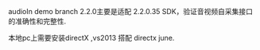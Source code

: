 audioIn demo branch 2.2.0主要是适配 2.2.0.35 SDK，验证音视频自采集接口的准确性和完整性.

本地pc上需要安装directX ,vs2013 搭配 directx june.
